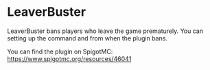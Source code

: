 # LeaverBuster
LeaverBuster bans players who leave the game prematurely. You can setting up the command and from when the plugin bans.

You can find the plugin on SpigotMC: https://www.spigotmc.org/resources/46041
